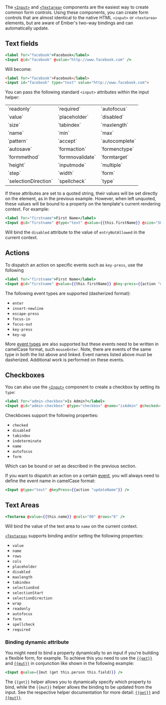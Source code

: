 The [`<Input>`](https://api.emberjs.com/ember/3.14/classes/Ember.Templates.components/methods/Input?anchor=Input)
and [`<Textarea>`](https://api.emberjs.com/ember/3.14/classes/Ember.Templates.components/methods/Textarea?anchor=Textarea)
components are the easiest way to create common form controls.
Using these components, you can create form controls that are almost identical to the native HTML `<input>` or `<textarea>` elements, but are aware of Ember's two-way bindings and can automatically update.

## Text fields

```handlebars
<label for="facebook">Facebook</label>
<Input @id="facebook" @value="http://www.facebook.com" />
```

Will become:

```html
<label for="facebook">Facebook</label>
<input id="facebook" type="text" value="http://www.facebook.com">
```

You can pass the following standard `<input>` attributes within the input
helper:

<table>
  <tr><td>`readonly`</td><td>`required`</td><td>`autofocus`</td></tr>
  <tr><td>`value`</td><td>`placeholder`</td><td>`disabled`</td></tr>
  <tr><td>`size`</td><td>`tabindex`</td><td>`maxlength`</td></tr>
  <tr><td>`name`</td><td>`min`</td><td>`max`</td></tr>
  <tr><td>`pattern`</td><td>`accept`</td><td>`autocomplete`</td></tr>
  <tr><td>`autosave`</td><td>`formaction`</td><td>`formenctype`</td></tr>
  <tr><td>`formmethod`</td><td>`formnovalidate`</td><td>`formtarget`</td></tr>
  <tr><td>`height`</td><td>`inputmode`</td><td>`multiple`</td></tr>
  <tr><td>`step`</td><td>`width`</td><td>`form`</td></tr>
  <tr><td>`selectionDirection`</td><td>`spellcheck`</td><td>`type`</td></tr>
</table>

If these attributes are set to a quoted string, their values will be set
directly on the element, as in the previous example. However, when left
unquoted, these values will be bound to a property on the template's current
rendering context. For example:

```handlebars
<label for="firstname">First Name</label>
<Input @id="firstname" @type="text" @value={{this.firstName}} @size="50" disabled={{this.entryNotAllowed}} />
```

Will bind the `disabled` attribute to the value of `entryNotAllowed` in the
current context.

## Actions

To dispatch an action on specific events such as `key-press`, use the following

```handlebars
<label for="firstname">First Name</label>
<Input @id="firstname" @value={{this.firstName}} @key-press={{action "updateFirstName"}} />
```

The following event types are supported (dasherized format):

- `enter`
- `insert-newline`
- `escape-press`
- `focus-in`
- `focus-out`
- `key-press`
- `key-up`

More [event types](https://api.emberjs.com/ember/3.14/classes/Component#event-handler-methods) are also supported but these events need to be written in camelCase format, such `mouseEnter`. Note, there are events of the same type in both the list above and linked. Event names listed above must be dasherized. Additional work is performed on these events.

## Checkboxes

You can also use the
[`<Input>`](https://api.emberjs.com/ember/3.14/classes/Ember.Templates.components/methods/Input?anchor=Input)
component to create a checkbox by setting its `type`:

```handlebars
<label for="admin-checkbox">Is Admin?</label>
<Input @id="admin-checkbox" @type="checkbox" @name="isAdmin" @checked={{this.isAdmin}} />
```

Checkboxes support the following properties:

- `checked`
- `disabled`
- `tabindex`
- `indeterminate`
- `name`
- `autofocus`
- `form`

Which can be bound or set as described in the previous section.

If you want to dispatch an action on a certain [event](https://api.emberjs.com/ember/3.14/classes/Component#event-handler-methods), you will always need to define the event name in camelCase format:

```handlebars
<Input @type="text" @keyPress={{action "updateName"}} />
```

## Text Areas

```handlebars
<Textarea @value={{this.name}} @cols="80" @rows="6" />
```

Will bind the value of the text area to `name` on the current context.

[`<Textarea>`](https://api.emberjs.com/ember/3.14/classes/Ember.Templates.components/methods/Textarea?anchor=Textarea) supports binding and/or setting the following properties:

- `value`
- `name`
- `rows`
- `cols`
- `placeholder`
- `disabled`
- `maxlength`
- `tabindex`
- `selectionEnd`
- `selectionStart`
- `selectionDirection`
- `wrap`
- `readonly`
- `autofocus`
- `form`
- `spellcheck`
- `required`

### Binding dynamic attribute

You might need to bind a property dynamically to an input if you're building a flexible form, for example. To achieve this you need to use the [`{{get}}`](https://api.emberjs.com/ember/3.14/classes/Ember.Templates.helpers/methods/get?anchor=get) and [`{{mut}}`](https://api.emberjs.com/ember/3.14/classes/Ember.Templates.helpers/methods/mut?anchor=mut) in conjunction like shown in the following example:

```handlebars
<Input @value={{mut (get this.person this.field)}} />
```

The `{{get}}` helper allows you to dynamically specify which property to bind, while the `{{mut}}` helper allows the binding to be updated from the input. See the respective helper documentation for more detail: [`{{get}}`](https://api.emberjs.com/ember/3.14/classes/Ember.Templates.helpers/methods/get?anchor=get) and [`{{mut}}`](https://api.emberjs.com/ember/3.14/classes/Ember.Templates.helpers/methods/mut?anchor=mut).

